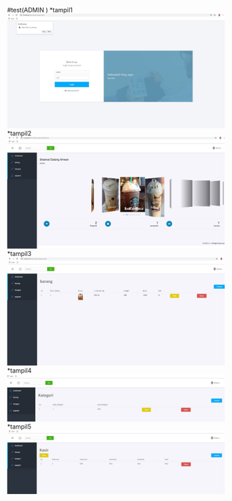 #test(ADMIN
)
*tampil1<br>
![alt text](https://github.com/Ikhwan19/Test/blob/master/tampilan/t1.JPG)
*tampil2<br>
![alt text](https://github.com/Ikhwan19/Test/blob/master/tampilan/t2.JPG)
*tampil3<br>
![alt text](https://github.com/Ikhwan19/Test/blob/master/tampilan/t3.JPG)
*tampil4<br>
![alt text](https://github.com/Ikhwan19/Test/blob/master/tampilan/t4.JPG)
*tampil5<br>
![alt text](https://github.com/Ikhwan19/Test/blob/master/tampilan/t5.JPG)
